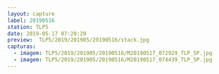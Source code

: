 ```yaml
---
layout: capture
label: 20190516
station: TLP5
date: 2019-05-17 07:29:29
preview:  TLP5/2019/201905/20190516/stack.jpg
capturas:
  - imagem: TLP5/2019/201905/20190516/M20190517_072929_TLP_5P.jpg
  - imagem: TLP5/2019/201905/20190516/M20190517_074439_TLP_5P.jpg
---
```

